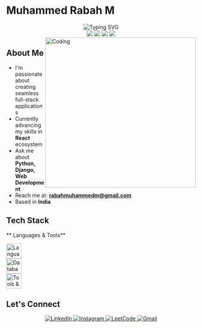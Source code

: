 
#  Muhammed Rabah M


<div align="center">
  <img src="https://readme-typing-svg.herokuapp.com?font=Fira+Code&weight=600&size=30&pause=1000&color=6C63FF&center=true&vCenter=true&width=600&lines=Full+Stack+Python+Developer;Web+Development+Enthusiast;Building+Creative+Solutions" alt="Typing SVG" />
</div>

<div align="center">
  <img src="https://img.shields.io/badge/Python-Expert-3776AB?style=for-the-badge&logo=python&logoColor=white"/>
  <img src="https://img.shields.io/badge/Django-Proficient-092E20?style=for-the-badge&logo=django&logoColor=white"/>
  <img src="https://img.shields.io/badge/React-Skilled-61DAFB?style=for-the-badge&logo=react&logoColor=black"/>
  <img src="https://img.shields.io/badge/Database-MongoDB+PostgreSQL-4EA94B?style=for-the-badge&logo=mongodb&logoColor=white"/>
</div>

<img align="right" alt="Coding" width="400" src="https://media.giphy.com/media/v1.Y2lkPTc5MGI3NjExMWN4bnlqbnphMzBnb20wNXJwMTV0cjc3YmRpOGx5cnQ3djIyNXUyOCZlcD12MV9naWZzX3NlYXJjaCZjdD1n/fhAwk4DnqNgw8/giphy.gif"/>

##  About Me

-  I'm passionate about creating seamless full-stack applications
-  Currently advancing my skills in **React** ecosystem
-  Ask me about **Python, Django, Web Development**
-  Reach me at: **rabahmuhammedm@gmail.com**
-  Based in **India**

##  Tech Stack

** Languages & Tools**  
<p align="left">
  <img src="https://skillicons.dev/icons?i=python,django,react,js,html,css,bootstrap" height="40" alt="Languages" /><br />
  <img src="https://skillicons.dev/icons?i=mongodb,postgresql,sqlite,firebase" height="40" alt="Databases & Cloud" /><br />
  <img src="https://skillicons.dev/icons?i=aws,git,figma,opencv" height="40" alt="Tools & Platforms" />
</p>

##  Let's Connect

<div align="center">
  <a href="https://www.linkedin.com/in/muhammed-rabah-m/" target="_blank">
    <img src="https://img.shields.io/badge/LinkedIn-0077B5?style=for-the-badge&logo=linkedin&logoColor=white" alt="LinkedIn"/>
  </a>
  <a href="" target="_blank">
    <img src="https://img.shields.io/badge/Instagram-E4405F?style=for-the-badge&logo=instagram&logoColor=white" alt="Instagram"/>
  </a>
  <a href="https://leetcode.com/u/Rabahbinshukkur" target="_blank">
    <img src="https://img.shields.io/badge/LeetCode-FFA116?style=for-the-badge&logo=leetcode&logoColor=black" alt="LeetCode"/>
  </a>
  <a href="mailto:rabahmuhammedm@gmail.com">
    <img src="https://img.shields.io/badge/Gmail-D14836?style=for-the-badge&logo=gmail&logoColor=white" alt="Gmail"/>
  </a>
</div>


